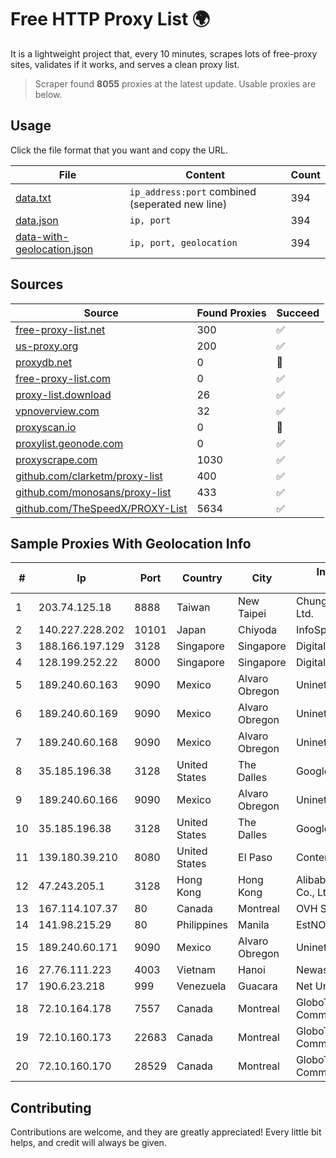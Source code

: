 
# Free HTTP Proxy List 🌍

It is a lightweight project that, every 10 minutes, scrapes lots of free-proxy sites, validates if it works, and serves a clean proxy list.


> Scraper found **8055** proxies at the latest update. Usable proxies are below.

## Usage

Click the file format that you want and copy the URL.


|File|Content|Count|
|----|-------|-----|
|[data.txt](https://raw.githubusercontent.com/themiralay/Proxy-List-World/master/data.txt)|`ip_address:port` combined (seperated new line)|394|
|[data.json](https://raw.githubusercontent.com/themiralay/Proxy-List-World/master/data.json)|`ip, port`|394|
|[data-with-geolocation.json](https://raw.githubusercontent.com/themiralay/Proxy-List-World/master/data-with-geolocation.json)|`ip, port, geolocation`|394|

## Sources

|Source|Found Proxies|Succeed|
|------|-------------|-------|
|[free-proxy-list.net](https://free-proxy-list.net)|300|✅|
|[us-proxy.org](https://www.us-proxy.org)|200|✅|
|[proxydb.net](http://proxydb.net)|0|🚫|
|[free-proxy-list.com](https://free-proxy-list.com/?page=&port=&type%5B%5D=http&type%5B%5D=https&up_time=0&search=Search)|0|✅|
|[proxy-list.download](https://www.proxy-list.download/HTTP)|26|✅|
|[vpnoverview.com](https://vpnoverview.com/privacy/anonymous-browsing/free-proxy-servers)|32|✅|
|[proxyscan.io](https://www.proxyscan.io)|0|🚫|
|[proxylist.geonode.com](https://proxylist.geonode.com/api/proxy-list?limit=300&page=1&sort_by=lastChecked&sort_type=desc&protocols=http,https)|0|✅|
|[proxyscrape.com](https://api.proxyscrape.com/v2/?request=displayproxies&protocol=http&timeout=10000&country=all&ssl=all&anonymity=all)|1030|✅|
|[github.com/clarketm/proxy-list](https://raw.githubusercontent.com/clarketm/proxy-list/master/proxy-list-raw.txt)|400|✅|
|[github.com/monosans/proxy-list](https://raw.githubusercontent.com/monosans/proxy-list/main/proxies/http.txt)|433|✅|
|[github.com/TheSpeedX/PROXY-List](https://raw.githubusercontent.com/TheSpeedX/PROXY-List/master/http.txt)|5634|✅|


## Sample Proxies With Geolocation Info

|#|Ip|Port|Country|City|Internet Service Provider|
|-|--|----|-------|----|-------------------------|
|1|203.74.125.18|8888|Taiwan|New Taipei|Chunghwa Telecom Co., Ltd.|
|2|140.227.228.202|10101|Japan|Chiyoda|InfoSphere|
|3|188.166.197.129|3128|Singapore|Singapore|DigitalOcean, LLC|
|4|128.199.252.22|8000|Singapore|Singapore|DigitalOcean, LLC|
|5|189.240.60.163|9090|Mexico|Alvaro Obregon|Uninet S.A. de C.V.|
|6|189.240.60.169|9090|Mexico|Alvaro Obregon|Uninet S.A. de C.V.|
|7|189.240.60.168|9090|Mexico|Alvaro Obregon|Uninet S.A. de C.V.|
|8|35.185.196.38|3128|United States|The Dalles|Google LLC|
|9|189.240.60.166|9090|Mexico|Alvaro Obregon|Uninet S.A. de C.V.|
|10|35.185.196.38|3128|United States|The Dalles|Google LLC|
|11|139.180.39.210|8080|United States|El Paso|Conterra|
|12|47.243.205.1|3128|Hong Kong|Hong Kong|Alibaba (US) Technology Co., Ltd.|
|13|167.114.107.37|80|Canada|Montreal|OVH SAS|
|14|141.98.215.29|80|Philippines|Manila|EstNOC OY|
|15|189.240.60.171|9090|Mexico|Alvaro Obregon|Uninet S.A. de C.V.|
|16|27.76.111.223|4003|Vietnam|Hanoi|Newass2011xDSLHCMC|
|17|190.6.23.218|999|Venezuela|Guacara|Net Uno|
|18|72.10.164.178|7557|Canada|Montreal|GloboTech Communications|
|19|72.10.160.173|22683|Canada|Montreal|GloboTech Communications|
|20|72.10.160.170|28529|Canada|Montreal|GloboTech Communications|



## Contributing

Contributions are welcome, and they are greatly appreciated! Every
little bit helps, and credit will always be given.

